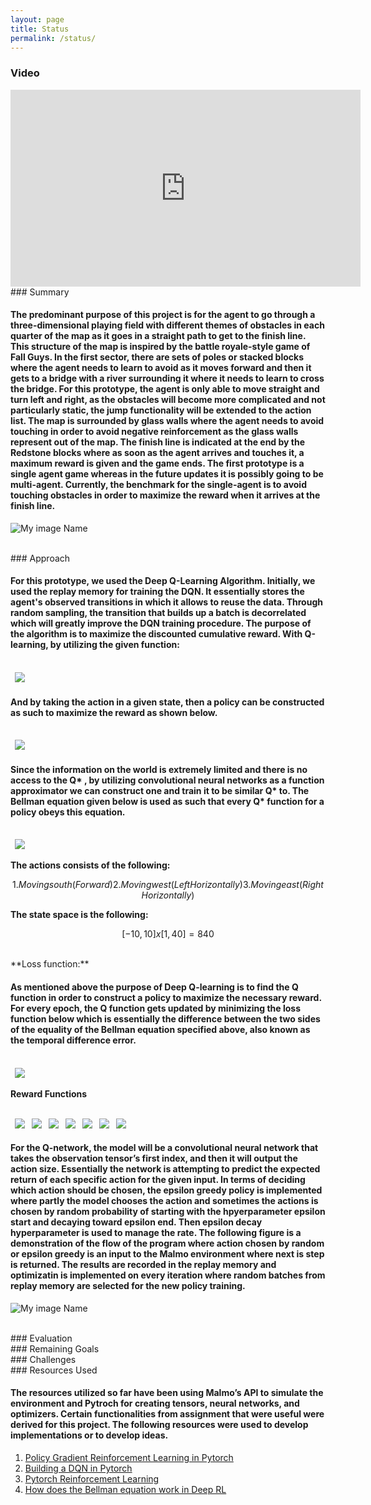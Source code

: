 ```yaml
---
layout: page
title: Status
permalink: /status/
---
```




### Video

<iframe width="560" height="315" src="https://www.youtube.com/embed/SaT4Ns7_akk" frameborder="0" allow="accelerometer; autoplay; clipboard-write; encrypted-media; gyroscope; picture-in-picture" allowfullscreen></iframe>
<br />
### Summary 

#### The predominant purpose of this project is for the agent to go through a three-dimensional playing field with different themes of obstacles in each quarter of the map as it goes in a straight path to get to the finish line. This structure of the map is inspired by the battle royale-style game of Fall Guys. In the first sector, there are sets of poles or stacked blocks where the agent needs to learn to avoid as it moves forward and then it gets to a bridge with a river surrounding it where it needs to learn to cross the bridge. For this prototype, the agent is only able to move straight and turn left and right, as the obstacles will become more complicated and not particularly static, the jump functionality will be extended to the action list. The map is surrounded by glass walls where the agent needs to avoid touching in order to avoid negative reinforcement as the glass walls represent out of the map. The finish line is indicated at the end by the Redstone blocks where as soon as the agent arrives and touches it, a maximum reward is given and the game ends. The first prototype is a single agent game whereas in the future updates it is possibly going to be multi-agent. Currently, the benchmark for the single-agent is to avoid touching obstacles in order to maximize the reward when it arrives at the finish line. 

![My image Name](/assets/images/mineFallz.png)


<br />
### Approach 

#### For this prototype, we used the Deep Q-Learning Algorithm. Initially, we used the replay memory for training the DQN. It essentially stores the agent's observed transitions in which it allows to reuse the data. Through random sampling, the transition that builds up a batch is decorrelated which will greatly improve the DQN training procedure. The purpose of the algorithm is to maximize the discounted cumulative reward. With Q-learning, by utilizing the given function:

<br />
&ensp;<img src="https://render.githubusercontent.com/render/math?math=Q^*: State \times Action \rightarrow \mathbb{R}">

<br /> 

#### And by taking the action in a given state, then a policy can be constructed as such to maximize the reward as shown below.

<br />
&ensp;<img src="https://render.githubusercontent.com/render/math?math=\pi^*(s) = \arg\!\max_a \ Q^*(s, a)">

<br /> 

#### Since the information on the world is extremely limited and there is no access to the Q* , by utilizing convolutional neural networks as a function approximator we can construct one and train it to be similar Q* to. The Bellman equation given below is used as such that every Q* function for a policy obeys this equation.  
<br />
&ensp;<img src="https://render.githubusercontent.com/render/math?math=Q^{\pi}(s, a) = r + \gamma Q^{\pi}(s', \pi(s'))">

<br /> 


**The actions consists of the following:**

```math
1. Moving south (Forward)
2. Moving west (Left Horizontally)
3. Moving east (Right Horizontally) 
```
**The state space is the following:**

```math
[-10,10] x [1,40] = 840
```

<br />
**Loss function:**

#### As mentioned above the purpose of Deep Q-learning is to find the Q function in order to construct a policy to maximize the necessary reward. For every epoch, the Q function gets updated by minimizing the loss function below which is essentially the difference between the two sides of the equality of the Bellman equation specified above, also known as the temporal difference error. 

<br />
&ensp;<img src="https://render.githubusercontent.com/render/math?math=\delta = Q(s, a) - (r + \gamma \max_a Q(s', a))">

<br /> 

**Reward Functions**

<br />
&ensp;<img src="https://render.githubusercontent.com/render/math?math=R(s)=  250\hspace{0.4cm} \text{Agent reaches destination}">
&ensp;<img src="https://render.githubusercontent.com/render/math?math=R(s)=  -1\hspace{0.4cm} \text{Agent touches the glass or the walls around the map or the glass on ground representing a river}">
&ensp;<img src="https://render.githubusercontent.com/render/math?math=R(s)=  -1\hspace{0.4cm} \text{Agent touches diamond block}">
&ensp;<img src="https://render.githubusercontent.com/render/math?math=R(s)=  -1\hspace{0.4cm} \text{Agent touches emerald_blck or the pole obstacles in the first phase}">
&ensp;<img src="https://render.githubusercontent.com/render/math?math=R(s)=  -1\hspace{0.4cm} \text{Agent touches gold_block or the pole obstacles in the first phase}">
&ensp;<img src="https://render.githubusercontent.com/render/math?math=R(s)=  -1\hspace{0.4cm} \text{Agent touches the Pink wool or the ground for initial state}">
&ensp;<img src="https://render.githubusercontent.com/render/math?math=R(s)=    1\hspace{0.4cm} \text{Every time the agent passes a quarter of the distance on the map vertically toward the finish line}">


<br /> 


#### For the Q-network, the model will be a convolutional neural network that takes the observation tensor’s first index, and then it will output the action size. Essentially the network is attempting to predict the expected return of each specific action for the given input. In terms of deciding which action should be chosen, the epsilon greedy policy is implemented where partly the model chooses the action and sometimes the actions is chosen by random probability of starting with the hpyerparameter epsilon start and decaying toward epsilon end. Then epsilon decay hyperparameter is used to manage the rate. The following figure is a demonstration of the flow of the program where action chosen by random or epsilon greedy is an input to the Malmo environment where next is step is returned. The results are recorded in the replay memory and optimizatin is implemented on every iteration where random batches from replay memory are selected for the new policy training.  



![My image Name](/assets/images/fig_approach.png)


<br />
### Evaluation




<br />
### Remaining Goals 



<br />
### Challenges 




<br />
### Resources Used

#### The resources utilized so far have been using Malmo’s API to simulate the environment and Pytroch for creating tensors, neural networks, and optimizers. Certain functionalities from assignment that were useful were derived for this project. The following resources were used to develop implementations or to develop ideas.


1. [Policy Gradient Reinforcement Learning in Pytorch](https://medium.com/@ts1829/policy-gradient-reinforcement-learning-in-pytorch-df1383ea0baf)
2. [Building a DQN in Pytorch](https://blog.gofynd.com/building-a-deep-q-network-in-pytorch-fa1086aa5435)
3. [Pytorch Reinforcement Learning](https://github.com/bentrevett/pytorch-rl)
4. [How does the Bellman equation work in Deep RL](https://towardsdatascience.com/how-the-bellman-equation-works-in-deep-reinforcement-learning-5301fe41b25a)
